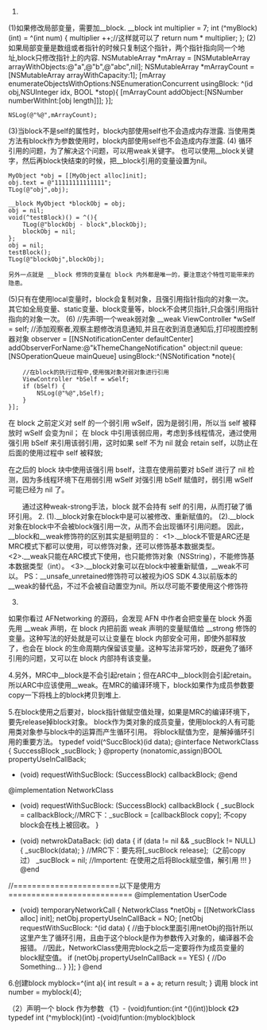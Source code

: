 1.
(1)如果修改局部变量，需要加__block.
__block int multiplier = 7;
     int (^myBlock)(int) = ^(int num) {
         multiplier ++;//这样就可以了
         return num * multiplier;
     };
(2)如果局部变量是数组或者指针的时候只复制这个指针，两个指针指向同一个地址,block只修改指针上的内容.
NSMutableArray *mArray = [NSMutableArray arrayWithObjects:@"a",@"b",@"abc",nil];
    NSMutableArray *mArrayCount = [NSMutableArray arrayWithCapacity:1];
    [mArray enumerateObjectsWithOptions:NSEnumerationConcurrent usingBlock: ^(id obj,NSUInteger idx, BOOL *stop){
        [mArrayCount addObject:[NSNumber numberWithInt:[obj length]]];
    }];
   
    NSLog(@"%@",mArrayCount);
 (3)当block不是self的属性时，block内部使用self也不会造成内存泄露.
 当使用类方法有block作为参数使用时，block内部使用self也不会造成内存泄露.
(4) 
循环引用的问题，为了解决这个问题，可以用weak关键字。
也可以使用__block关键字，然后再block快结束的时候，把__block引用的变量设置为nil。

    MyObject *obj = [[MyObject alloc]init];  
    obj.text = @"11111111111111";  
    TLog(@"obj",obj);  
      
    __block MyObject *blockObj = obj;  
    obj = nil;  
    void(^testBlock)() = ^(){  
        TLog(@"blockObj - block",blockObj);  
        blockObj = nil;  
    };  
    obj = nil;  
    testBlock();  
    TLog(@"blockObj",blockObj);
    
    另外一点就是 __block 修饰的变量在 block 内外都是唯一的，要注意这个特性可能带来的隐患。
(5)只有在使用local变量时，block会复制对象，且强引用指针指向的对象一次。其它如全局变量、static变量、block变量等，block不会拷贝指针,只会强引用指针指向的对象一次。
(6)
//先声明一个weak弱对象
    __weak ViewController *wSelf = self;
    //添加观察者,观察主题修改消息通知,并且在收到消息通知后,打印视图控制器对象
    observer = [[NSNotificationCenter defaultCenter] addObserverForName:@"kThemeChangeNotification" object:nil queue:[NSOperationQueue mainQueue] usingBlock:^(NSNotification *note){

        //在block的执行过程中,使用强对象对弱对象进行引用
        ViewController *bSelf = wSelf;
        if (bSelf) {
            NSLog(@"%@",bSelf);
        }
    }];
 
在 block 之前定义对 self 的一个弱引用 wSelf，因为是弱引用，所以当 self 被释放时 wSelf 会变为nil；
在 block 中引用该弱应用，考虑到多线程情况，通过使用强引用 bSelf 来引用该弱引用，这时如果 self 不为 nil 就会 retain self，以防止在后面的使用过程中 self 被释放;

在之后的 block 块中使用该强引用 bself，注意在使用前要对 bSelf 进行了 nil 检测，因为多线程环境下在用弱引用 wSelf 对强引用 bSelf 赋值时，弱引用 wSelf 可能已经为 nil 了。

　　通过这种weak-strong手法，block 就不会持有 self 的引用，从而打破了循环引用。
2.
(1).__block对象在block中是可以被修改、重新赋值的。
(2).__block对象在block中不会被block强引用一次，从而不会出现循环引用问题。
因此，__block和__weak修饰符的区别其实是挺明显的：
<1>.__block不管是ARC还是MRC模式下都可以使用，可以修饰对象，还可以修饰基本数据类型。
<2>.__weak只能在ARC模式下使用，也只能修饰对象（NSString），不能修饰基本数据类型（int）。
<3>.__block对象可以在block中被重新赋值，__weak不可以。
PS：__unsafe_unretained修饰符可以被视为iOS SDK 4.3以前版本的__weak的替代品，不过不会被自动置空为nil。所以尽可能不要使用这个修饰符

3.
如果你看过 AFNetworking 的源码，会发现 AFN 中作者会把变量在 block 外面先用 __weak 声明，在 block 内把前面 weak 声明的变量赋值给 __strong 修饰的变量。这种写法的好处就是可以让变量在 block 内部安全可用，即使外部释放了，也会在 block 的生命周期内保留该变量。这种写法非常巧妙，既避免了循环引用的问题，又可以在 block 内部持有该变量。


4.另外，MRC中__block是不会引起retain；但在ARC中__block则会引起retain。所以ARC中应该使用__weak。在MRC的编译环境下，block如果作为成员参数要copy一下将栈上的block拷贝到堆上.

5.在block使用之后要对，block指针做赋空值处理，如果是MRC的编译环境下，要先release掉block对象。
block作为类对象的成员变量，使用block的人有可能用类对象参与block中的运算而产生循环引用。
将block赋值为空，是解掉循环引用的重要方法。
typedef void(^SuccBlock)(id data);
@interface NetworkClass {
    SuccessBlock _sucBlock;
}
@property (nonatomic,assign)BOOL propertyUseInCallBack;
- (void) requestWithSucBlock: (SuccessBlock) callbackBlock;
@end
 
@implementation NetworkClass
- (void) requestWithSucBlock: (SuccessBlock) callbackBlock {
    _sucBlock = callbackBlock;//MRC下：_sucBlock = [callbackBlock copy]; 不copy block会在栈上被回收。
}
 
- (void) netwrokDataBack: (id) data {
    if (data != nil && _sucBlock != NULL) {
        _sucBlock(data);
    }
    //MRC下：要先将[_sucBlock release];（之前copy过）
    _sucBlock = nil; //Importent: 在使用之后将Block赋空值，解引用 !!!
}
@end
 
//=======================以下是使用方===========================
@implementation UserCode
- (void) temporaryNetworkCall
{
    NetworkClass *netObj = [[NetworkClass alloc] init];
    netObj.propertyUseInCallBack = NO;
    [netObj requestWithSucBlock: ^(id data) {
        //由于block里面引用netObj的指针所以这里产生了循环引用，且由于这个block是作为参数传入对象的，编译器不会报错。
        //因此，NetworkClass使用完block之后一定要将作为成员变量的block赋空值。
        if (netObj.propertyUseInCallBack == YES) {
            //Do Something...
        }
    }];
}
@end

6.创建block
myblock=^(int a){
	int result = a + a;
	return result;
}
 调用 block
int number = myblock(4); 

（2）声明一个 block 作为参数 
《1》- (void)funtion:(int ^()(int))block
《2》typedef int (^myblock)(int)
-(void)funtion:(myblock)block



